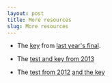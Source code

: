```yaml
---
layout: post
title: More resources
slug: More resources
---
```


* The [key](../../../materials/final_2015.key.pdf) from [last year's final](../../../materials/final_2015.test.pdf).

* The [test and key from 2013](http://yushan.mcmaster.ca/3SS/2015/final2013.key.pdf)

* The [test from 2012](http://yushan.mcmaster.ca/3SS/2015/final2012.test.pdf) [and the key](http://yushan.mcmaster.ca/3SS/2015/final2012.key.pdf)

